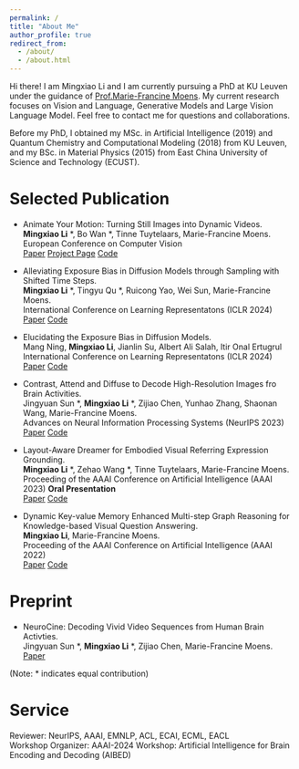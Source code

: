 ```yaml
---
permalink: /
title: "About Me"
author_profile: true
redirect_from: 
  - /about/
  - /about.html
---
```


Hi there! I am Mingxiao Li and I am currently pursuing a PhD at KU Leuven under the guidance of [Prof.Marie-Francine Moens](https://people.cs.kuleuven.be/~sien.moens/). My current research focuses on Vision and Language, Generative Models and Large Vision Language Model. Feel free to contact me for questions and collaborations.


Before my PhD, I obtained my MSc. in Artificial Intelligence (2019) and Quantum Chemistry and Computational Modeling (2018) from KU Leuven, and my BSc. in Material Physics (2015) from East China University of Science and Technology (ECUST).


Selected Publication   
======
- Animate Your Motion: Turning Still Images into Dynamic Videos.   
  **Mingxiao Li** *, Bo Wan *, Tinne Tuytelaars, Marie-Francine Moens.
   European Conference on Computer Vision   
  [Paper](https://arxiv.org/abs/2212.00171.pdf) [Project Page](https://mingxiao-li.github.io/smcd/) [Code](https://github.com/Mingxiao-Li/Animate-Your-Motion)

- Alleviating Exposure Bias in Diffusion Models through Sampling with Shifted Time Steps.  
**Mingxiao Li** *, Tingyu Qu *, Ruicong Yao, Wei Sun, Marie-Francine Moens.    
International Conference on Learning Representatons (ICLR 2024)  
[Paper](https://arxiv.org/pdf/2305.15583.pdf) [Code](https://github.com/Mingxiao-Li/TS-DPM)


- Elucidating the Exposure Bias in Diffusion Models.   
  Mang Ning, **Mingxiao Li**, Jianlin Su, Albert Ali Salah, Itir Onal Ertugrul   
  International Conference on Learning Representatons (ICLR 2024)    
  [Paper](https://arxiv.org/abs/2308.15321.pdf) [Code](https://github.com/forever208/ADM-ES)   


- Contrast, Attend and Diffuse to Decode High-Resolution Images fro Brain Activities.   
   Jingyuan Sun *, **Mingxiao Li** *, Zijiao Chen, Yunhao Zhang, Shaonan Wang, Marie-Francine Moens.      
  Advances on Neural Information Processing Systems (NeurIPS 2023)      
  [Paper](https://arxiv.org/abs/2305.17214.pdf) [Code](https://github.com/soinx0629/vis_dec_neurips/)    
   

- Layout-Aware Dreamer for Embodied Visual Referring Expression Grounding.       
  **Mingxiao Li** *, Zehao Wang *, Tinne Tuytelaars, Marie-Francine Moens.      
  Proceeding of the AAAI Conference on Artificial Intelligence (AAAI 2023) **Oral Presentation**     
  [Paper](https://arxiv.org/abs/2212.00171.pdf) [Code](https://github.com/zehao-wang/LAD)   


- Dynamic Key-value Memory Enhanced Multi-step Graph Reasoning for Knowledge-based Visual Question Answering.    
  **Mingxiao Li**, Marie-Francine Moens.   
  Proceeding of the AAAI Conference on Artificial Intelligence (AAAI 2022)    
  [Paper](https://arxiv.org/pdf/2203.02985.pdf)  [Code](https://github.com/Mingxiao-Li/DMMGR)
  
Preprint
======


- NeuroCine: Decoding Vivid Video Sequences from Human Brain Activties.   
  Jingyuan Sun *, **Mingxiao Li** *, Zijiao Chen, Marie-Francine Moens.    
  [Paper](https://arxiv.org/pdf/2402.01590.pdf)


(Note: * indicates equal contribution)


Service
=====

Reviewer: NeurIPS, AAAI, EMNLP, ACL, ECAI, ECML, EACL   
Workshop Organizer:  AAAI-2024 Workshop: Artificial Intelligence for Brain Encoding and Decoding (AIBED)   
